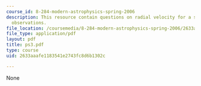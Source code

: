 ```yaml
---
course_id: 8-284-modern-astrophysics-spring-2006
description: This resource contain questions on radial velocity for a star, optical
  observations.
file_location: /coursemedia/8-284-modern-astrophysics-spring-2006/2633aaafe1183541e2743fc8d6b1302c_ps3.pdf
file_type: application/pdf
layout: pdf
title: ps3.pdf
type: course
uid: 2633aaafe1183541e2743fc8d6b1302c

---
```

None